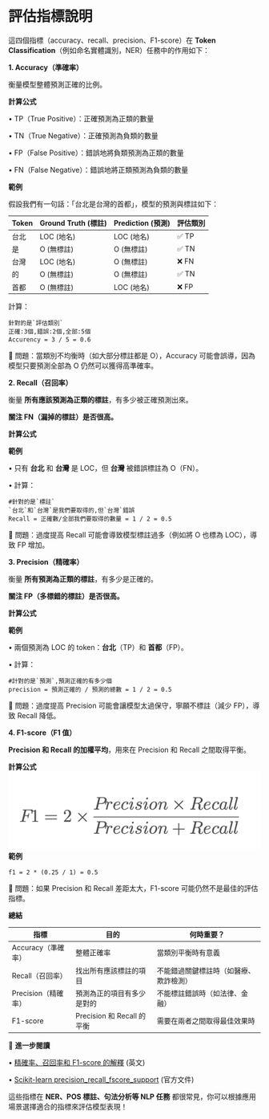 # 評估指標說明
這四個指標（accuracy、recall、precision、F1-score）在 **Token Classification**（例如命名實體識別，NER）任務中的作用如下：

**1. Accuracy（準確率）**

衡量模型整體預測正確的比例。

**計算公式**

• TP（True Positive）：正確預測為正類的數量

• TN（True Negative）：正確預測為負類的數量

• FP（False Positive）：錯誤地將負類預測為正類的數量

• FN（False Negative）：錯誤地將正類預測為負類的數量

**範例**

假設我們有一句話：「台北是台灣的首都」，模型的預測與標註如下：

| **Token** | **Ground Truth (標註)** | **Prediction (預測)** | **評估類別** |
| --------- | --------------------- | ------------------- | -------- |
| 台北        | LOC (地名)              | LOC (地名)            | ✅ TP     |
| 是         | O (無標註)               | O (無標註)             | ✅ TN     |
| 台灣        | LOC (地名)              | O (無標註)             | ❌ FN     |
| 的         | O (無標註)               | O (無標註)             | ✅ TN     |
| 首都        | O (無標註)               | LOC (地名)            | ❌ FP     |

計算：

```
針對的是`評估類別`
正確:3個,錯誤:2個,全部:5個
Accurency = 3 / 5 = 0.6 
```

📌 問題：當類別不均衡時（如大部分標註都是 O），Accuracy 可能會誤導，因為模型只要預測全部為 O 仍然可以獲得高準確率。

**2. Recall（召回率）**

衡量 **所有應該預測為正類的標註**，有多少被正確預測出來。

**關注 FN（漏掉的標註）是否很高。**

**計算公式**

**範例**

• 只有 **台北** 和 **台灣** 是 LOC，但 **台灣** 被錯誤標註為 O（FN）。

• 計算：

```
#針對的是`標註`
`台北`和`台灣`是我們要取得的,但`台灣`錯誤
Recall = 正確數/全部我們要取得的數量 = 1 / 2 = 0.5
```


📌 問題：過度提高 Recall 可能會導致模型標註過多（例如將 O 也標為 LOC），導致 FP 增加。

**3. Precision（精確率）**

衡量 **所有預測為正類的標註**，有多少是正確的。

**關注 FP（多標錯的標註）是否很高。**

**計算公式**

**範例**

• 兩個預測為 LOC 的 token：**台北**（TP）和 **首都**（FP）。

• 計算：

```
#計對的是`預測`,預測正確的有多少個
precision = 預測正確的 / 預測的總數 = 1 / 2 = 0.5
```

📌 問題：過度提高 Precision 可能會讓模型太過保守，寧願不標註（減少 FP），導致 Recall 降低。

**4. F1-score（F1 值）**

**Precision 和 Recall 的加權平均**，用來在 Precision 和 Recall 之間取得平衡。

**計算公式**
![](./images/pic1.png)
**範例**

```
f1 = 2 * (0.25 / 1) = 0.5
```

📌 問題：如果 Precision 和 Recall 差距太大，F1-score 可能仍然不是最佳的評估指標。

**總結**

| **指標**         | **目的**                 | **何時重要？**           |
| -------------- | ---------------------- | ------------------- |
| Accuracy（準確率）  | 整體正確率                  | 當類別平衡時有意義           |
| Recall（召回率）    | 找出所有應該標註的項目            | 不能錯過關鍵標註時（如醫療、欺詐檢測） |
| Precision（精確率） | 預測為正的項目有多少是對的          | 不能標註錯誤時（如法律、金融）     |
| F1-score       | Precision 和 Recall 的平衡 | 需要在兩者之間取得最佳效果時      |

🔗 **進一步閱讀**

• [精確率、召回率和 F1-score 的解釋](https://towardsdatascience.com/accuracy-precision-recall-or-f1-331fb37c5cb9) (英文)

• [Scikit-learn precision_recall_fscore_support](https://scikit-learn.org/stable/modules/generated/sklearn.metrics.precision_recall_fscore_support.html) (官方文件)

這些指標在 **NER、POS 標註、句法分析等 NLP 任務** 都很常見，你可以根據應用場景選擇適合的指標來評估模型表現！
